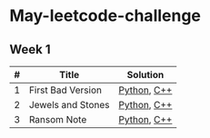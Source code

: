 # May-leetcode-challenge

## Week 1

| # | Title | Solution
--- | --- | ---
1 | First Bad Version | [Python](https://github.com/dheemanthrk/May-leetcode-challenge/blob/master/Week1/First_Bad_Version.py),  [C++](https://github.com/dheemanthrk/May-leetcode-challenge/blob/master/Week1/First_bad_version.cpp)
2 | Jewels and Stones | [Python](https://github.com/dheemanthrk/May-leetcode-challenge/blob/master/Week1/Jewels_And_Stones.py), [C++](https://github.com/dheemanthrk/May-leetcode-challenge/blob/master/Week1/Jewels_and_stones.cpp)
3 | Ransom Note | [Python](https://github.com/dheemanthrk/May-leetcode-challenge/blob/master/Week1/Ransom_Note.py), [C++](https://github.com/dheemanthrk/May-leetcode-challenge/blob/master/Week1/Ransom_note.cpp)
